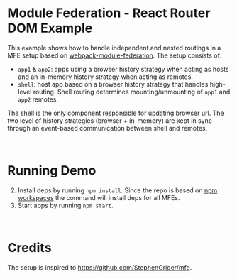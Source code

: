 # Module Federation - React Router DOM Example

This example shows how to handle independent and nested routings in a MFE setup based on [webpack-module-federation](https://module-federation.io/). The setup consists of:

- `app1` & `app2`: apps using a browser history strategy when acting as hosts and an in-memory history strategy when acting as remotes.
- `shell`: host app based on a browser history strategy that handles high-level routing. Shell routing determines mounting/unmounting of `app1` and `app2` remotes.

The shell is the only component responsible for updating browser url. The two level of history strategies (browser + in-memory) are kept in sync through an event-based communication between shell and remotes.

<br>

# Running Demo

2. Install deps by running `npm install`. Since the repo is based on [npm workspaces](https://docs.npmjs.com/cli/v7/using-npm/workspaces) the command will install deps for all MFEs.
3. Start apps by running `npm start`.

<br>

# Credits

The setup is inspired to https://github.com/StephenGrider/mfe.
